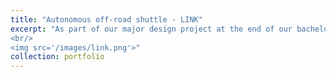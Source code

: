 ```yaml
---
title: "Autonomous off-road shuttle - LINK"
excerpt: "As part of our major design project at the end of our bachelor's degree, our team developed an autonomous off-road shuttle service between the Université de Sherbrooke and the ACELP Innovation Park.<br/>
<br/>
<img src='/images/link.png'>"
collection: portfolio
---
```


<!-- In the context of the COVID-19 pandemic, the supply of personal protective equipment, and in particular surgical masks, promises to be a challenge over the coming weeks and months. Healthcare workers and those providing essential services are the first to be affected, but the latest government recommendations also advise the general public to wear masks when travelling, if necessary. It is essential to find rapid, local solutions to meet the need for protective masks. With this challenge, the initiative aims to mobilise the student community and the Estrie community to respond locally to this need through the know-how of local suppliers and manufacturers. -->